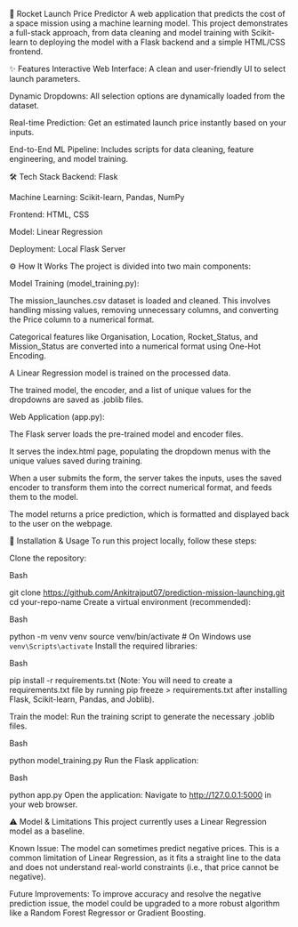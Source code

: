 🚀 Rocket Launch Price Predictor
A web application that predicts the cost of a space mission using a machine learning model. This project demonstrates a full-stack approach, from data cleaning and model training with Scikit-learn to deploying the model with a Flask backend and a simple HTML/CSS frontend.

✨ Features
Interactive Web Interface: A clean and user-friendly UI to select launch parameters.

Dynamic Dropdowns: All selection options are dynamically loaded from the dataset.

Real-time Prediction: Get an estimated launch price instantly based on your inputs.

End-to-End ML Pipeline: Includes scripts for data cleaning, feature engineering, and model training.

🛠️ Tech Stack
Backend: Flask

Machine Learning: Scikit-learn, Pandas, NumPy

Frontend: HTML, CSS

Model: Linear Regression

Deployment: Local Flask Server

⚙️ How It Works
The project is divided into two main components:

Model Training (model_training.py):

The mission_launches.csv dataset is loaded and cleaned. This involves handling missing values, removing unnecessary columns, and converting the Price column to a numerical format.

Categorical features like Organisation, Location, Rocket_Status, and Mission_Status are converted into a numerical format using One-Hot Encoding.

A Linear Regression model is trained on the processed data.

The trained model, the encoder, and a list of unique values for the dropdowns are saved as .joblib files.

Web Application (app.py):

The Flask server loads the pre-trained model and encoder files.

It serves the index.html page, populating the dropdown menus with the unique values saved during training.

When a user submits the form, the server takes the inputs, uses the saved encoder to transform them into the correct numerical format, and feeds them to the model.

The model returns a price prediction, which is formatted and displayed back to the user on the webpage.

🚀 Installation & Usage
To run this project locally, follow these steps:

Clone the repository:

Bash

git clone https://github.com/Ankitrajput07/prediction-mission-launching.git
cd your-repo-name
Create a virtual environment (recommended):

Bash

python -m venv venv
source venv/bin/activate  # On Windows use `venv\Scripts\activate`
Install the required libraries:

Bash

pip install -r requirements.txt
(Note: You will need to create a requirements.txt file by running pip freeze > requirements.txt after installing Flask, Scikit-learn, Pandas, and Joblib).

Train the model:
Run the training script to generate the necessary .joblib files.

Bash

python model_training.py
Run the Flask application:

Bash

python app.py
Open the application:
Navigate to http://127.0.0.1:5000 in your web browser.

⚠️ Model & Limitations
This project currently uses a Linear Regression model as a baseline.

Known Issue: The model can sometimes predict negative prices. This is a common limitation of Linear Regression, as it fits a straight line to the data and does not understand real-world constraints (i.e., that price cannot be negative).

Future Improvements: To improve accuracy and resolve the negative prediction issue, the model could be upgraded to a more robust algorithm like a Random Forest Regressor or Gradient Boosting.
